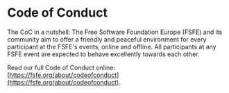 # Code of Conduct

The CoC in a nutshell:
The Free Software Foundation Europe (FSFE) and its community
aim to offer a friendly and peaceful environment for every participant
at the FSFE's events, online and offline. All participants at any FSFE
event are expected to behave excellently towards each other.

Read our full Code of Conduct online:
[https://fsfe.org/about/codeofconduct](https://fsfe.org/about/codeofconduct).
